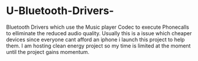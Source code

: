 # U-Bluetooth-Drivers-
Bluetooth Drivers which use the Music player Codec to execute Phonecalls to elliminate the reduced audio quality.
Usually this is a issue which cheaper devices since everyone cant afford an iphone i launch this project to help them.
I am hosting clean energy project so my time is limited at the moment until the project gains momentum.
